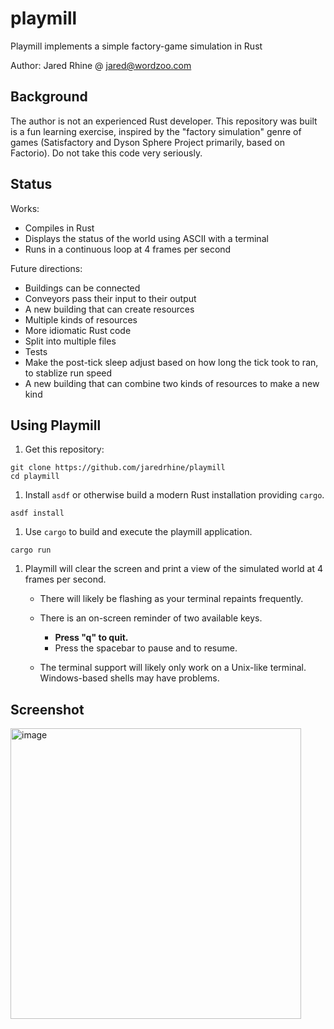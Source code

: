 # playmill

Playmill implements a simple factory-game simulation in Rust

Author: Jared Rhine @ jared@wordzoo.com

## Background

The author is not an experienced Rust developer. This repository was
built is a fun learning exercise, inspired by the "factory simulation"
genre of games (Satisfactory and Dyson Sphere Project primarily, based
on Factorio). Do not take this code very seriously.

## Status

Works:

* Compiles in Rust
* Displays the status of the world using ASCII with a terminal
* Runs in a continuous loop at 4 frames per second

Future directions:

* Buildings can be connected
* Conveyors pass their input to their output
* A new building that can create resources
* Multiple kinds of resources
* More idiomatic Rust code
* Split into multiple files
* Tests
* Make the post-tick sleep adjust based on how long the tick took to ran, to stablize run speed
* A new building that can combine two kinds of resources to make a new kind

## Using Playmill

1. Get this repository:

```shell
git clone https://github.com/jaredrhine/playmill
cd playmill
```

1. Install `asdf` or otherwise build a modern Rust installation
   providing `cargo`.

```shell
asdf install
```

1. Use `cargo` to build and execute the playmill application.

```shell
cargo run
```

1. Playmill will clear the screen and print a view of the simulated
   world at 4 frames per second.

   * There will likely be flashing as your terminal repaints frequently.

   * There is an on-screen reminder of two available keys.

     * **Press "q" to quit.**
     * Press the spacebar to pause and to resume.

   * The terminal support will likely only work on a Unix-like terminal.
     Windows-based shells may have problems.
     
## Screenshot

<img width="465" alt="image" src="https://user-images.githubusercontent.com/81832/152639102-9eb78927-a000-4433-b509-eea43ceb0a69.png">

